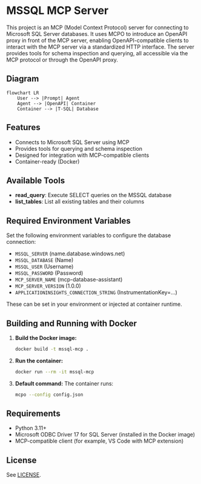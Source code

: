 # MSSQL MCP Server

This project is an MCP (Model Context Protocol) server for connecting to Microsoft SQL Server databases. It uses MCPO to introduce an OpenAPI proxy in front of the MCP server, enabling OpenAPI-compatible clients to interact with the MCP server via a standardized HTTP interface. The server provides tools for schema inspection and querying, all accessible via the MCP protocol or through the OpenAPI proxy.

## Diagram
```mermaid
flowchart LR
    User --> |Prompt| Agent
    Agent --> |OpenAPI| Container
    Container --> |T-SQL| Database
```

## Features
- Connects to Microsoft SQL Server using MCP
- Provides tools for querying and schema inspection
- Designed for integration with MCP-compatible clients
- Container-ready (Docker)

## Available Tools
- **read_query**: Execute SELECT queries on the MSSQL database
- **list_tables**: List all existing tables and their columns

## Required Environment Variables

Set the following environment variables to configure the database connection:

- `MSSQL_SERVER` (name.database.windows.net)
- `MSSQL_DATABASE` (Name)
- `MSSQL_USER` (Username)
- `MSSQL_PASSWORD` (Password) 
- `MCP_SERVER_NAME` (mcp-database-assistant)
- `MCP_SERVER_VERSION` (1.0.0)
- `APPLICATIONINSIGHTS_CONNECTION_STRING` (InstrumentationKey=...)

These can be set in your environment or injected at container runtime.

## Building and Running with Docker

1. **Build the Docker image:**
   ```sh
   docker build -t mssql-mcp .
   ```

2. **Run the container:**
   ```sh
   docker run --rm -it mssql-mcp
   ```

3. **Default command:**
   The container runs:
   ```sh
   mcpo --config config.json
   ```

## Requirements
- Python 3.11+
- Microsoft ODBC Driver 17 for SQL Server (installed in the Docker image)
- MCP-compatible client (for example, VS Code with MCP extension)

## License
See [LICENSE](LICENSE).
